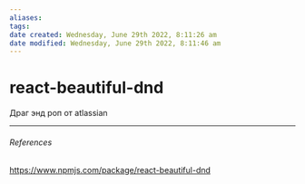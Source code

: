 ```yaml
---
aliases: 
tags: 
date created: Wednesday, June 29th 2022, 8:11:26 am
date modified: Wednesday, June 29th 2022, 8:11:46 am
---
```


# react-beautiful-dnd

Драг энд роп от atlassian

---

###### References

https://www.npmjs.com/package/react-beautiful-dnd
